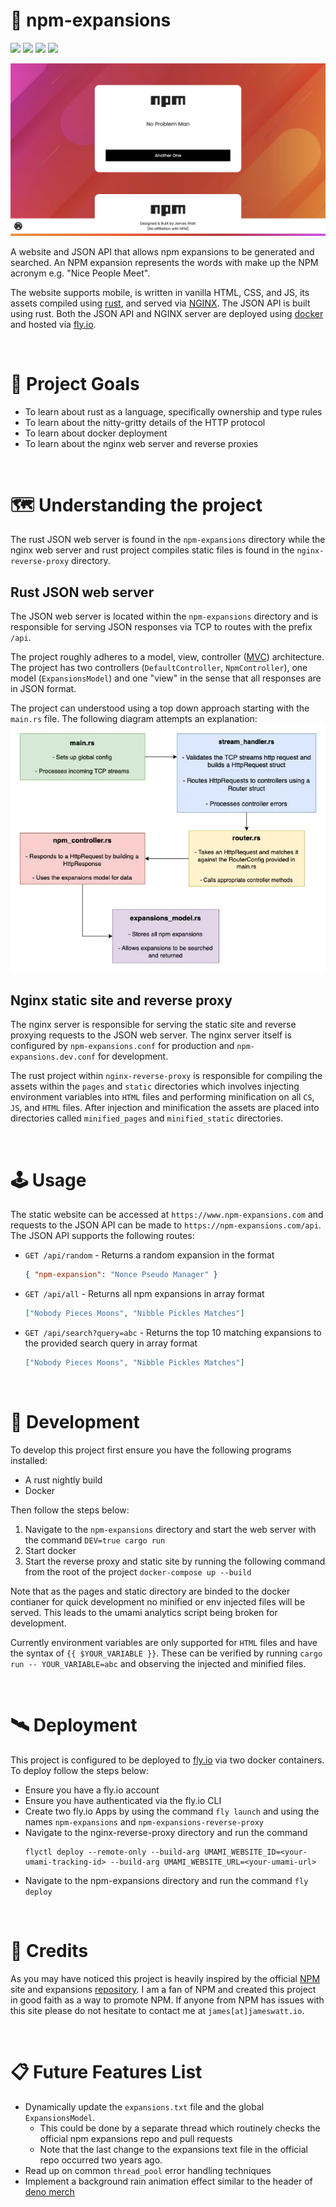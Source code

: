 # 💬 npm-expansions

![](https://img.shields.io/github/license/hiccup246/npm-expansions)
![](https://img.shields.io/github/languages/code-size/hiccup246/npm-expansions)
![](https://img.shields.io/github/actions/workflow/status/hiccup246/npm-expansions/unit-tests.yml?branch=main&label=Unit%20Tests)
![](https://img.shields.io/github/actions/workflow/status/hiccup246/npm-expansions/style-check.yml?branch=main&label=Style%20Check)

![site-screenshot](https://raw.githubusercontent.com/Hiccup246/npm-expansions/main/nginx-reverse-proxy/static/site-screenshot.webp)

A website and JSON API that allows npm expansions to be generated and searched. An NPM expansion represents the words with make up the NPM acronym e.g. "Nice People Meet".

The website supports mobile, is written in vanilla HTML, CSS, and JS, its assets compiled using [rust]((https://www.rust-lang.org/)), and served via [NGINX]((https://www.nginx.com/)). The JSON API is built using rust. Both the JSON API and NGINX server are deployed using [docker](https://www.docker.com/) and hosted via [fly.io](https://fly.io/).

<br>

# 🧭 Project Goals
- To learn about rust as a language, specifically ownership and type rules
- To learn about the nitty-gritty details of the HTTP protocol
- To learn about docker deployment
- To learn about the nginx web server and reverse proxies

<br>

# 🗺️ Understanding the project
The rust JSON web server is found in the `npm-expansions` directory while the nginx web server and rust project compiles static files is found in the `nginx-reverse-proxy` directory.

## Rust JSON web server
The JSON web server is located within the `npm-expansions` directory and is responsible for serving JSON responses via TCP to routes with the prefix `/api`.

The project roughly adheres to a model, view, controller ([MVC](https://developer.mozilla.org/en-US/docs/Glossary/MVC)) architecture. The project has two controllers (`DefaultController`, `NpmController`), one model (`ExpansionsModel`) and one "view" in the sense that all responses are in JSON format.

The project can understood using a top down approach starting with the `main.rs` file. The following diagram attempts an explanation:
![project-architecture-diagram](https://raw.githubusercontent.com/hiccup246/npm-expansions/main/project-architecture.webp)

## Nginx static site and reverse proxy
The nginx server is responsible for serving the static site and reverse proxying requests to the JSON web server. The nginx server itself is configured by `npm-expansions.conf` for production and `npm-expansions.dev.conf` for development.

The rust project within `nginx-reverse-proxy` is responsible for compiling the assets within the `pages` and `static` directories which involves injecting environment variables into `HTML` files and performing minification on all `CS`, `JS`, and `HTML` files. After injection and minification the assets are placed into directories called `minified_pages` and `minified_static` directories.

<br>

# 🕹️ Usage
The static website can be accessed at `https://www.npm-expansions.com` and requests to the JSON API can be made to `https://npm-expansions.com/api`. The JSON API supports the following routes:
- `GET /api/random` - Returns a random expansion in the format 
  ```json
  { "npm-expansion": "Nonce Pseudo Manager" }
  ```
- `GET /api/all` - Returns all npm expansions in array format
  ```json
  ["Nobody Pieces Moons", "Nibble Pickles Matches"]
  ```
- `GET /api/search?query=abc` - Returns the top 10 matching expansions to the provided search query in array format
  ```json
  ["Nobody Pieces Moons", "Nibble Pickles Matches"]
  ```

<br>

# 🔧 Development
To develop this project first ensure you have the following programs installed:
- A rust nightly build
- Docker

Then follow the steps below:
1. Navigate to the `npm-expansions` directory and start the web server with the command `DEV=true cargo run`
2. Start docker
3. Start the reverse proxy and static site by running the following command from the root of the project `docker-compose up --build`

Note that as the pages and static directory are binded to the docker contianer for quick development no minified or env injected files will be served. This leads to the umami analytics script being broken for development.

Currently environment variables are only supported for `HTML` files and have the syntax of `{{ $YOUR_VARIABLE }}`. These can be verified by running `cargo run -- YOUR_VARIABLE=abc` and observing the injected and minified files.

<br>

# 🛰️ Deployment
This project is configured to be deployed to [fly.io](https://fly.io/) via two docker containers. To deploy follow the steps below:
- Ensure you have a fly.io account
- Ensure you have authenticated via the fly.io CLI
- Create two fly.io Apps by using the command `fly launch` and using the names `npm-expansions` and `npm-expansions-reverse-proxy`
- Navigate to the nginx-reverse-proxy directory and run the command 
  ```
  flyctl deploy --remote-only --build-arg UMAMI_WEBSITE_ID=<your-umami-tracking-id> --build-arg UMAMI_WEBSITE_URL=<your-umami-url>
  ```
- Navigate to the npm-expansions directory and run the command `fly deploy`

<br>

# 🌟 Credits
As you may have noticed this project is heavily inspired by the official [NPM](https://www.npmjs.com/) site and expansions [repository](https://github.com/npm/npm-expansions). I am a fan of NPM and created this project in good faith as a way to promote NPM. If anyone from NPM has issues with this site please do not hesitate to contact me at `james[at]jameswatt.io`.

<br>

# 📋 Future Features List
- Dynamically update the `expansions.txt` file and the global `ExpansionsModel`.
  - This could be done by a separate thread which routinely checks the official npm expansions repo and pull requests
  - Note that the last change to the expansions text file in the official repo occurred two years ago.
- Read up on common `thread_pool` error handling techniques
- Implement a background rain animation effect similar to the header of [deno merch](https://merch.deno.com/)